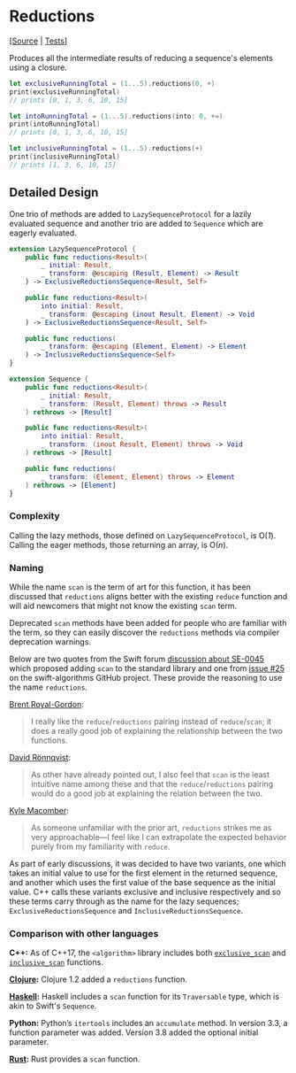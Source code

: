 # Reductions

[[Source](https://github.com/apple/swift-algorithms/blob/main/Sources/Algorithms/Reductions.swift) |
 [Tests](https://github.com/apple/swift-algorithms/blob/main/Tests/SwiftAlgorithmsTests/ReductionsTests.swift)]

Produces all the intermediate results of reducing a sequence's elements using a 
closure.

```swift
let exclusiveRunningTotal = (1...5).reductions(0, +)
print(exclusiveRunningTotal)
// prints [0, 1, 3, 6, 10, 15]

let intoRunningTotal = (1...5).reductions(into: 0, +=)
print(intoRunningTotal)
// prints [0, 1, 3, 6, 10, 15]

let inclusiveRunningTotal = (1...5).reductions(+)
print(inclusiveRunningTotal)
// prints [1, 3, 6, 10, 15]
```

## Detailed Design

One trio of methods are added to `LazySequenceProtocol` for a lazily evaluated
sequence and another trio are added to `Sequence` which are eagerly evaluated.

```swift
extension LazySequenceProtocol {
    public func reductions<Result>(
        _ initial: Result,
        _ transform: @escaping (Result, Element) -> Result
    ) -> ExclusiveReductionsSequence<Result, Self>

    public func reductions<Result>(
        into initial: Result,
        _ transform: @escaping (inout Result, Element) -> Void
    ) -> ExclusiveReductionsSequence<Result, Self>

    public func reductions(
        _ transform: @escaping (Element, Element) -> Element
    ) -> InclusiveReductionsSequence<Self>
}
```

```swift
extension Sequence {
    public func reductions<Result>(
        _ initial: Result, 
        _ transform: (Result, Element) throws -> Result
    ) rethrows -> [Result]

    public func reductions<Result>(
        into initial: Result,
        _ transform: (inout Result, Element) throws -> Void
    ) rethrows -> [Result]

    public func reductions(
        _ transform: (Element, Element) throws -> Element
    ) rethrows -> [Element]
}
```

### Complexity

Calling the lazy methods, those defined on `LazySequenceProtocol`, is O(_1_).
Calling the eager methods, those returning an array, is O(_n_).

### Naming

While the name `scan` is the term of art for this function, it has been 
discussed that `reductions` aligns better with the existing `reduce` function 
and will aid newcomers that might not know the existing `scan` term. 

Deprecated `scan` methods have been added for people who are familiar with the
term, so they can easily discover the `reductions` methods via compiler
deprecation warnings.

Below are two quotes from the Swift forum [discussion about SE-0045][SE-0045] 
which proposed adding `scan` to the standard library and one from
[issue #25][Issue 25] on the swift-algorithms GitHub project. These provide
the reasoning to use the name `reductions`.

[Brent Royal-Gordon][Brent_Royal-Gordon]:
> I really like the `reduce`/`reductions` pairing instead of `reduce`/`scan`;
it does a really good job of explaining the relationship between the two
functions.

[David Rönnqvist][David Rönnqvist]:
> As other have already pointed out, I also feel that `scan` is the least
intuitive name among these and that the `reduce`/`reductions` pairing would do
a good job at explaining the relation between the two.

[Kyle Macomber][Kyle Macomber]:
> As someone unfamiliar with the prior art, `reductions` strikes me as very
approachable—I feel like I can extrapolate the expected behavior purely from my
familiarity with `reduce`.

As part of early discussions, it was decided to have two variants, one which
takes an initial value to use for the first element in the returned sequence, 
and another which uses the first value of the base sequence as the initial
value. C++ calls these variants exclusive and inclusive respectively and so 
these terms carry through as the name for the lazy sequences; 
`ExclusiveReductionsSequence` and `InclusiveReductionsSequence`.

[SE-0045]: https://forums.swift.org/t/review-se-0045-add-scan-prefix-while-drop-while-and-iterate-to-the-stdlib/2382
[Issue 25]: https://github.com/apple/swift-algorithms/issues/25
[Brent_Royal-Gordon]: https://forums.swift.org/t/review-se-0045-add-scan-prefix-while-drop-while-and-iterate-to-the-stdlib/2382/6
[David Rönnqvist]: https://forums.swift.org/t/review-se-0045-add-scan-prefix-while-drop-while-and-iterate-to-the-stdlib/2382/8
[Kyle Macomber]: https://github.com/apple/swift-algorithms/issues/25#issuecomment-709317894

### Comparison with other languages

**C++:** As of C++17, the `<algorithm>` library includes both
[`exclusive_scan`][C++ Exclusive] and [`inclusive_scan`][C++ Inclusive]
functions.

**[Clojure][Clojure]:** Clojure 1.2 added a `reductions` function.

**[Haskell][Haskell]:** Haskell includes a `scan` function for its
`Traversable` type, which is akin to Swift's `Sequence`.

**Python:** Python’s `itertools` includes an `accumulate` method. In version
3.3, a function parameter was added. Version 3.8 added the optional initial
parameter.

**[Rust][Rust]:** Rust provides a `scan` function.

[C++ Exclusive]: https://en.cppreference.com/w/cpp/algorithm/exclusive_scan
[C++ Inclusive]: https://en.cppreference.com/w/cpp/algorithm/inclusive_scan
[Clojure]: http://clojure.github.io/clojure/clojure.core-api.html#clojure.core/reductions
[Haskell]: http://hackage.haskell.org/package/base-4.8.2.0/docs/Prelude.html#v:scanl
[Rust]: https://doc.rust-lang.org/std/iter/trait.Iterator.html#method.scan
